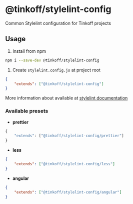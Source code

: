 # @tinkoff/stylelint-config

Common Stylelint configuration for Tinkoff projects

## Usage

1. Install from npm

```bash
npm i --save-dev @tinkoff/stylelint-config
```

1. Create `stylelint.config.js` at project root

```json
{
    "extends": ["@tinkoff/stylelint-config"]
}
```

More information about available at [stylelint documentation](https://github.com/stylelint/stylelint/blob/main/docs/user-guide/configure.md)

### Available presets

-   **prettier**

```js
{
    "extends": ["@tinkoff/stylelint-config/prettier"]
}
```

-   **less**

```json
{
    "extends": ["@tinkoff/stylelint-config/less"]
}
```

-   **angular**

```json
{
    "extends": ["@tinkoff/stylelint-config/angular"]
}
```
